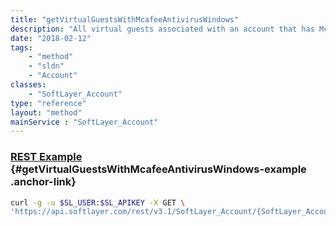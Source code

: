 ```yaml
---
title: "getVirtualGuestsWithMcafeeAntivirusWindows"
description: "All virtual guests associated with an account that has McAfee Secure AntiVirus for Windows software components."
date: "2018-02-12"
tags:
    - "method"
    - "sldn"
    - "Account"
classes:
    - "SoftLayer_Account"
type: "reference"
layout: "method"
mainService : "SoftLayer_Account"
---
```


### [REST Example](#getVirtualGuestsWithMcafeeAntivirusWindows-example) <a href="/article/rest/"><i class="fas fa-question"></i></a> {#getVirtualGuestsWithMcafeeAntivirusWindows-example .anchor-link} 
```bash
curl -g -u $SL_USER:$SL_APIKEY -X GET \
'https://api.softlayer.com/rest/v3.1/SoftLayer_Account/{SoftLayer_AccountID}/getVirtualGuestsWithMcafeeAntivirusWindows'
```
